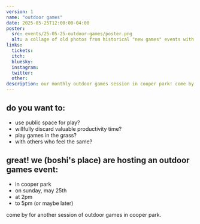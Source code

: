 ```yaml
---
version: 1
name: "outdoor games"
date: 2025-05-25T12:00:00-04:00
poster:
  src: events/25-05-25-outdoor-games/poster.png
  alt: a collage of old photos from historical "new games" events with "outdoor games" overlaid in rainbow text. in cooper park on may 25th 2025 @ 2pm.
links:
  tickets:
  itch:
  bluesky:
  instagram:
  twitter:
  other:
description: our monthly outdoor games session in cooper park! come by and play some games.
---
```


## do you want to:
- use public space for play?
- willfully discard valuable productivity time?
- play games in the grass?
- with others who feel the same?

## great! we (boshi's place) are hosting an outdoor games event:
- in cooper park
- on sunday, may 25th
- at 2pm
- to 5pm (or maybe later)

come by for another session of outdoor games in cooper park.